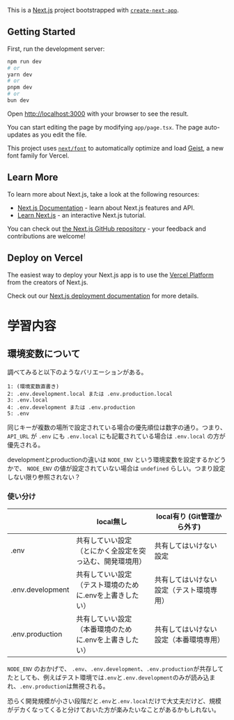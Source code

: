This is a [Next.js](https://nextjs.org) project bootstrapped with [`create-next-app`](https://nextjs.org/docs/app/api-reference/cli/create-next-app).

## Getting Started

First, run the development server:

```bash
npm run dev
# or
yarn dev
# or
pnpm dev
# or
bun dev
```

Open [http://localhost:3000](http://localhost:3000) with your browser to see the result.

You can start editing the page by modifying `app/page.tsx`. The page auto-updates as you edit the file.

This project uses [`next/font`](https://nextjs.org/docs/app/building-your-application/optimizing/fonts) to automatically optimize and load [Geist](https://vercel.com/font), a new font family for Vercel.

## Learn More

To learn more about Next.js, take a look at the following resources:

- [Next.js Documentation](https://nextjs.org/docs) - learn about Next.js features and API.
- [Learn Next.js](https://nextjs.org/learn) - an interactive Next.js tutorial.

You can check out [the Next.js GitHub repository](https://github.com/vercel/next.js) - your feedback and contributions are welcome!

## Deploy on Vercel

The easiest way to deploy your Next.js app is to use the [Vercel Platform](https://vercel.com/new?utm_medium=default-template&filter=next.js&utm_source=create-next-app&utm_campaign=create-next-app-readme) from the creators of Next.js.

Check out our [Next.js deployment documentation](https://nextjs.org/docs/app/building-your-application/deploying) for more details.

# 学習内容

## 環境変数について

調べてみると以下のようなバリエーションがある。

```
1: (環境変数直書き)
2: .env.development.local または .env.production.local
3: .env.local
4: .env.development または .env.production
5: .env
```

同じキーが複数の場所で設定されている場合の優先順位は数字の通り。つまり、 `API_URL` が `.env` にも `.env.local` にも記載されている場合は `.env.local` の方が優先される。

developmentとproductionの違いは `NODE_ENV` という環境変数を設定するかどうかで、 `NODE_ENV` の値が設定されていない場合は `undefined` らしい。つまり設定しない限り参照されない？

### 使い分け

||local無し|local有り (Git管理から外す)|
|---|---|---|
|.env|共有していい設定<br>（とにかく全設定を突っ込む、開発環境用）|共有してはいけない設定|
|.env.development|共有していい設定<br>（テスト環境のために.envを上書きしたい）|共有してはいけない設定（テスト環境専用）|
|.env.production|共有していい設定<br>（本番環境のために.envを上書きしたい）|共有してはいけない設定（本番環境専用）|

`NODE_ENV` のおかげで、 `.env`、`.env.development`、`.env.production`が共存してたとしても、例えばテスト環境では`.env`と`.env.development`のみが読み込まれ、`.env.production`は無視される。

恐らく開発規模が小さい段階だと`.env`と`.env.local`だけで大丈夫だけど、規模がデカくなってくると分けておいた方が楽みたいなことがあるかもしれない。
